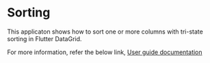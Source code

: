 # Sorting

This applicaton shows how to sort one or more columns with tri-state sorting in Flutter DataGrid.

For more information, refer the below link,
[User guide documentation](https://help.syncfusion.com/flutter/datagrid/sorting)
